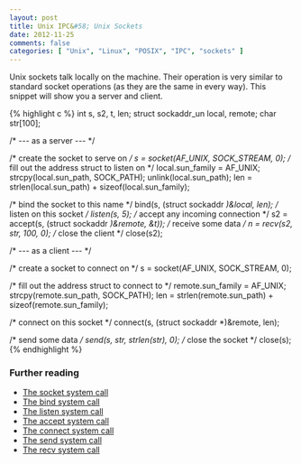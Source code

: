 ```yaml
---
layout: post
title: Unix IPC&#58; Unix Sockets
date: 2012-11-25
comments: false
categories: [ "Unix", "Linux", "POSIX", "IPC", "sockets" ]
---
```


Unix sockets talk locally on the machine. Their operation is very similar to standard socket operations (as they are the same in every way). This snippet will show you a server and client.

{% highlight c %}
int s, s2, t, len;
struct sockaddr_un local, remote;
char str[100];

/* --- as a server --- */

/* create the socket to serve on */
s = socket(AF_UNIX, SOCK_STREAM, 0);
/* fill out the address struct to listen on */
local.sun_family = AF_UNIX;
strcpy(local.sun_path, SOCK_PATH);
unlink(local.sun_path);
len = strlen(local.sun_path) + sizeof(local.sun_family);

/* bind the socket to this name */
bind(s, (struct sockaddr *)&local, len);
/* listen on this socket */
listen(s, 5);
/* accept any incoming connection */
s2 = accept(s, (struct sockaddr *)&remote, &t));
/* receive some data */
n = recv(s2, str, 100, 0);
/* close the client */
close(s2);


/* --- as a client --- */

/* create a socket to connect on */
s = socket(AF_UNIX, SOCK_STREAM, 0);

/* fill out the address struct to connect to */
remote.sun_family = AF_UNIX;
strcpy(remote.sun_path, SOCK_PATH);
len = strlen(remote.sun_path) + sizeof(remote.sun_family);

/* connect on this socket */
connect(s, (struct sockaddr *)&remote, len);

/* send some data */
send(s, str, strlen(str), 0);
/* close the socket */
close(s);
{% endhighlight %}

### Further reading
* [The socket system call](http://unixhelp.ed.ac.uk/CGI/man-cgi?socket)
* [The bind system call](http://unixhelp.ed.ac.uk/CGI/man-cgi?bind+2)
* [The listen system call](http://unixhelp.ed.ac.uk/CGI/man-cgi?listen+2)
* [The accept system call](http://unixhelp.ed.ac.uk/CGI/man-cgi?accept+2)
* [The connect system call](http://unixhelp.ed.ac.uk/CGI/man-cgi?connect+2)
* [The send system call](http://unixhelp.ed.ac.uk/CGI/man-cgi?send+2)
* [The recv system call](http://unixhelp.ed.ac.uk/CGI/man-cgi?recv+2)
